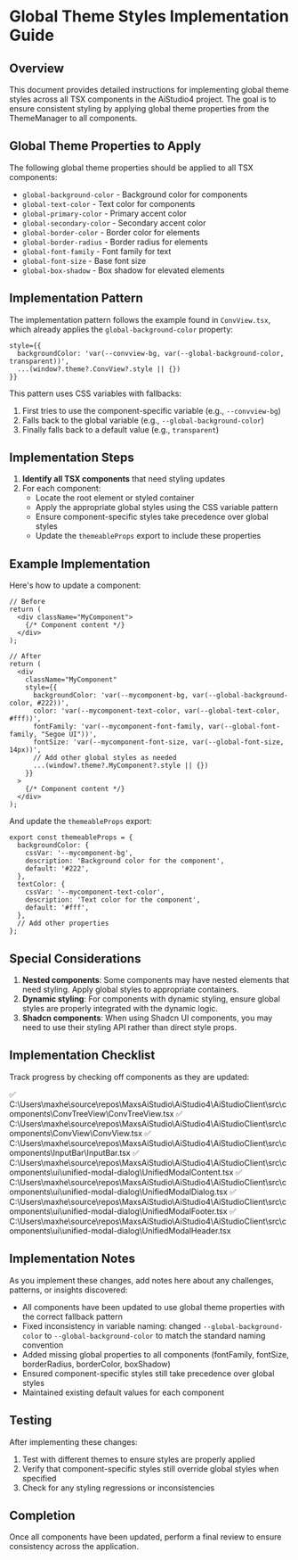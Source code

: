 # Global Theme Styles Implementation Guide

## Overview

This document provides detailed instructions for implementing global theme styles across all TSX components in the AiStudio4 project. The goal is to ensure consistent styling by applying global theme properties from the ThemeManager to all components.

## Global Theme Properties to Apply

The following global theme properties should be applied to all TSX components:

- `global-background-color` - Background color for components
- `global-text-color` - Text color for components
- `global-primary-color` - Primary accent color
- `global-secondary-color` - Secondary accent color
- `global-border-color` - Border color for elements
- `global-border-radius` - Border radius for elements
- `global-font-family` - Font family for text
- `global-font-size` - Base font size
- `global-box-shadow` - Box shadow for elevated elements

## Implementation Pattern

The implementation pattern follows the example found in `ConvView.tsx`, which already applies the `global-background-color` property:

```tsx
style={{
  backgroundColor: 'var(--convview-bg, var(--global-background-color, transparent))',
  ...(window?.theme?.ConvView?.style || {})
}}
```

This pattern uses CSS variables with fallbacks:
1. First tries to use the component-specific variable (e.g., `--convview-bg`)
2. Falls back to the global variable (e.g., `--global-background-color`)
3. Finally falls back to a default value (e.g., `transparent`)

## Implementation Steps

1. **Identify all TSX components** that need styling updates
2. For each component:
   - Locate the root element or styled container
   - Apply the appropriate global styles using the CSS variable pattern
   - Ensure component-specific styles take precedence over global styles
   - Update the `themeableProps` export to include these properties

## Example Implementation

Here's how to update a component:

```tsx
// Before
return (
  <div className="MyComponent">
    {/* Component content */}
  </div>
);

// After
return (
  <div 
    className="MyComponent"
    style={{
      backgroundColor: 'var(--mycomponent-bg, var(--global-background-color, #222))',
      color: 'var(--mycomponent-text-color, var(--global-text-color, #fff))',
      fontFamily: 'var(--mycomponent-font-family, var(--global-font-family, "Segoe UI"))',
      fontSize: 'var(--mycomponent-font-size, var(--global-font-size, 14px))',
      // Add other global styles as needed
      ...(window?.theme?.MyComponent?.style || {})
    }}
  >
    {/* Component content */}
  </div>
);
```

And update the `themeableProps` export:

```tsx
export const themeableProps = {
  backgroundColor: {
    cssVar: '--mycomponent-bg',
    description: 'Background color for the component',
    default: '#222',
  },
  textColor: {
    cssVar: '--mycomponent-text-color',
    description: 'Text color for the component',
    default: '#fff',
  },
  // Add other properties
};
```

## Special Considerations

1. **Nested components**: Some components may have nested elements that need styling. Apply global styles to appropriate containers.
2. **Dynamic styling**: For components with dynamic styling, ensure global styles are properly integrated with the dynamic logic.
3. **Shadcn components**: When using Shadcn UI components, you may need to use their styling API rather than direct style props.

## Implementation Checklist

Track progress by checking off components as they are updated:

✅ C:\Users\maxhe\source\repos\MaxsAiStudio\AiStudio4\AiStudioClient\src\components\ConvTreeView\ConvTreeView.tsx
✅ C:\Users\maxhe\source\repos\MaxsAiStudio\AiStudio4\AiStudioClient\src\components\ConvView\ConvView.tsx
✅ C:\Users\maxhe\source\repos\MaxsAiStudio\AiStudio4\AiStudioClient\src\components\InputBar\InputBar.tsx
✅ C:\Users\maxhe\source\repos\MaxsAiStudio\AiStudio4\AiStudioClient\src\components\ui\unified-modal-dialog\UnifiedModalContent.tsx
✅ C:\Users\maxhe\source\repos\MaxsAiStudio\AiStudio4\AiStudioClient\src\components\ui\unified-modal-dialog\UnifiedModalDialog.tsx
✅ C:\Users\maxhe\source\repos\MaxsAiStudio\AiStudio4\AiStudioClient\src\components\ui\unified-modal-dialog\UnifiedModalFooter.tsx
✅ C:\Users\maxhe\source\repos\MaxsAiStudio\AiStudio4\AiStudioClient\src\components\ui\unified-modal-dialog\UnifiedModalHeader.tsx

## Implementation Notes

As you implement these changes, add notes here about any challenges, patterns, or insights discovered:

- All components have been updated to use global theme properties with the correct fallback pattern
- Fixed inconsistency in variable naming: changed `--global-background-color` to `--global-background-color` to match the standard naming convention
- Added missing global properties to all components (fontFamily, fontSize, borderRadius, borderColor, boxShadow)
- Ensured component-specific styles still take precedence over global styles
- Maintained existing default values for each component

## Testing

After implementing these changes:

1. Test with different themes to ensure styles are properly applied
2. Verify that component-specific styles still override global styles when specified
3. Check for any styling regressions or inconsistencies

## Completion

Once all components have been updated, perform a final review to ensure consistency across the application.
